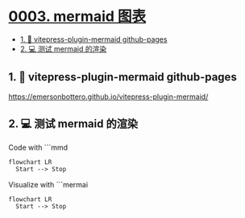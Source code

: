 # [0003. mermaid 图表](https://github.com/Tdahuyou/TNotes.template/tree/main/notes/0003.%20mermaid%20%E5%9B%BE%E8%A1%A8)

<!-- region:toc -->

- [1. 🔗 vitepress-plugin-mermaid github-pages](#1--vitepress-plugin-mermaid-github-pages)
- [2. 💻 测试 mermaid 的渲染](#2--测试-mermaid-的渲染)

<!-- endregion:toc -->

## 1. 🔗 vitepress-plugin-mermaid github-pages

https://emersonbottero.github.io/vitepress-plugin-mermaid/

## 2. 💻 测试 mermaid 的渲染

Code with ```mmd

```mmd
flowchart LR
  Start --> Stop
```

Visualize with ```mermai

```mermaid
flowchart LR
  Start --> Stop
```
